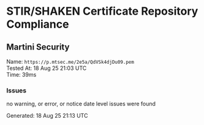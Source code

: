 # STIR/SHAKEN Certificate Repository Compliance

## Martini Security

Name: `https://p.mtsec.me/2e5a/QdVSk4djDu09.pem`\
Tested At: 18 Aug 25 21:03 UTC\
Time: 39ms

### Issues

no warning, or error, or notice date level issues were found

Generated: 18 Aug 25 21:13 UTC